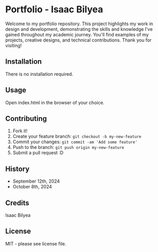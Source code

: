 # Portfolio - Isaac Bilyea

Welcome to my portfolio repository. This project highlights my work in design and development, demonstrating the skills and knowledge I've gained throughout my academic journey. You'll find examples of my projects, creative designs, and technical contributions. Thank you for visiting!

## Installation

There is no installation required.

## Usage

Open index.html in the browser of your choice.

## Contributing

1. Fork it!
2. Create your feature branch: `git checkout -b my-new-feature`
3. Commit your changes: `git commit -am 'Add some feature'`
4. Push to the branch: `git push origin my-new-feature`
5. Submit a pull request :D

## History

- September 12th, 2024
- October 8th, 2024

## Credits

Isaac Bilyea

## License

MIT - please see license file.